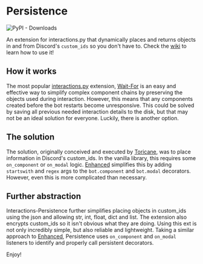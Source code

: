 # Persistence

![PyPI - Downloads](https://img.shields.io/pypi/dm/interactions-persistence?color=red)

An extension for interactions.py that dynamically places and returns objects in and from Discord's `custom_ids` so you don't have to. Check the [wiki](https://github.com/Dworv/interactions-persistence/wiki) to learn how to use it!

## How it works
The most popular [interactions.py](https://github.com/interactions-py) extension, [Wait-For](https://github.com/interactions-py/wait_for) is an easy and effective way to simplify complex component chains by preserving the objects used during interaction.
However, this means that any components created before the bot restarts become unresponsive.
This could be solved by saving all previous needed interaction details to the disk, but that may not be an ideal solution for everyone. Luckily, there is another option.

## The solution
The solution, originally conceived and executed by [Toricane](https://github.com/Toricane), was to place information in Discord's custom_ids. In the vanilla library, this requires some `on_component` or `on_modal` logic. [Enhanced](https://github.com/interactions-py/enhanced) simplifies this by adding `startswith` and `regex` args to the `bot.component` and `bot.modal` decorators. However, even this is more complicated than necessary.

## Further abstraction
Interactions-Persistence further simplifies placing objects in custom_ids using the json and allowing str, int, float, dict and list. The extension also encrypts custom_ids so it isn't obvious what they are doing. Using this ext is not only incredibly simple, but also reliable and lightweight. Taking a similar approach to [Enhanced](https://github.com/interactions-py/enhanced), Persistence uses `on_component` and `on_modal` listeners to identify and properly call persistent decorators.

Enjoy!
